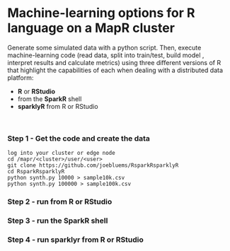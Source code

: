# Machine-learning options for R language on a MapR cluster
Generate some simulated data with a python script. Then, execute machine-learning code 
(read data, split into train/test, build model , interpret results and calculate metrics) 
using three different versions of R that highlight the capabilities of each when dealing with a distributed data platform: <br>
- **R** or **RStudio** <br>
- from the **SparkR** shell <br>
- **sparklyR** from R or RStudio <br>
<br>

### Step 1 - Get the code and create the data
```
log into your cluster or edge node
cd /mapr/<cluster>/user/<user>
git clone https://github.com/joebluems/RsparkRsparklyR
cd RsparkRsparklyR
python synth.py 10000 > sample10k.csv
python synth.py 100000 > sample100k.csv
```

### Step 2 - run from R or RStudio

### Step 3 - run the SparkR shell

### Step 4 - run sparklyr from R or RStudio
